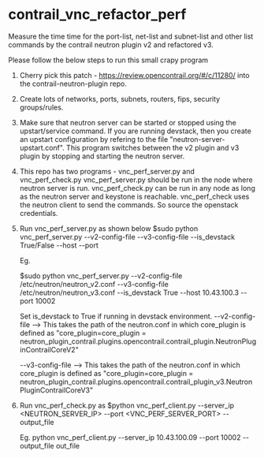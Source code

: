 # contrail_vnc_refactor_perf

Measure the time time for the port-list, net-list and subnet-list and other 
list commands by the contrail neutron plugin v2 and refactored v3.

Please follow the below steps to run this small crapy program

1. Cherry pick this patch - https://review.opencontrail.org/#/c/11280/
   into the contrail-neutron-plugin repo.
   
2. Create lots of networks, ports, subnets, routers, fips, security groups/rules.

3. Make sure that neutron server can be started or stopped using the
   upstart/service command. 
   If you are running devstack, then you create an upstart configuration by
   refering to the file "neutron-server-upstart.conf".
   This program switches between the v2 plugin and v3 plugin by stopping and
   starting the neutron server.

4. This repo has two programs - vnc_perf_server.py and vnc_perf_check.py
    vnc_perf_server.py should be run in the node where neutron server is run.
   vnc_perf_check.py can be run in any node as long as the neutron server
   and keystone is reachable. vnc_perf_check uses the neutron client to send 
   the commands. So source the openstack credentials.
   
4. Run vnc_perf_server.py as shown below
    $sudo python vnc_perf_server.py --v2-config-file <V2 PLUGIN CONFIG FILE PATH>
    --v3-config-file <V2 PLUGIN CONFIG FILE PATH> --is_devstack True/False 
    --host <IP ADDR OF NEUTRON SERVER> --port <PORT NO TO LISTEN>

    Eg.
    
    $sudo python vnc_perf_server.py --v2-config-file /etc/neutron/neutron_v2.conf
    --v3-config-file /etc/neutron/neutron_v3.conf --is_devstack True 
    --host 10.43.100.3 --port 10002

    Set is_devstack to True if running in devstack environment.
    --v2-config-file --> This takes the path of the neutron.conf in which
    core_plugin is defined as
    "core_plugin=core_plugin = neutron_plugin_contrail.plugins.opencontrail.contrail_plugin.NeutronPluginContrailCoreV2"

    --v3-config-file --> This takes the path of the neutron.conf in which
    core_plugin is defined as
    "core_plugin=core_plugin = neutron_plugin_contrail.plugins.opencontrail.contrail_plugin_v3.NeutronPluginContrailCoreV3"
   
5. Run vnc_perf_check.py as 
   $python vnc_perf_client.py --server_ip <NEUTRON_SERVER_IP> --port <VNC_PERF_SERVER_PORT>
   --output_file <output file name >
   
   Eg.  python vnc_perf_client.py --server_ip 10.43.100.09 --port 10002 --output_file out_file



   